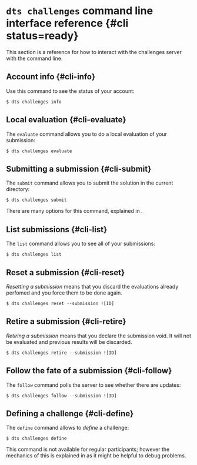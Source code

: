 # `dts challenges` command line interface reference  {#cli status=ready}

This section is a reference for how to interact with the challenges server with the command line.


## Account info {#cli-info}

Use this command to see the status of your account:

    $ dts challenges info
    
 
## Local evaluation {#cli-evaluate}

The `evaluate` command allows you to do a local evaluation of your 
submission:

    $ dts challenges evaluate



## Submitting a submission {#cli-submit}
 
The `submit` command allows you to submit the solution in the current directory:

    $ dts challenges submit
    
There are many options for this command, explained in [](#submit-advanced).
    
    
## List submissions {#cli-list}

The `list` command allows you to see all of your submissions:

    $ dts challenges list
    
## Reset a submission {#cli-reset}

*Resetting a submission* means that you discard the evaluations 
already perfomed and you force them to be done again.

    $ dts challenges reset --submission ![ID] 

## Retire a submission {#cli-retire}

*Retiring a submission* means that you declare the submission void.
It will not be evaluated and previous results will be discarded.

    $ dts challenges retire --submission ![ID]

## Follow the fate of a submission {#cli-follow}

The `follow` command polls the server to see whether there are updates:

    $ dts challenges follow --submission ![ID]

## Defining a challenge {#cli-define}

The `define` command allows to *define* a challenge:

    $ dts challenges define
    
This command is not available for regular participants;
however the mechanics of this is explained in [](#define) as it might be helpful to 
debug problems.

